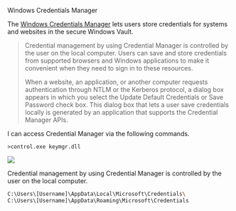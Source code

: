 Windows Credentials Manager

The [Windows Credentials Manager](https://learn.microsoft.com/en-us/windows-server/security/windows-authentication/credentials-processes-in-windows-authentication#windows-vault-and-credential-manager) lets users store credentials for systems and websites in the secure Windows Vault.
>Credential management by using Credential Manager is controlled by the user on the local computer. Users can save and store credentials from supported browsers and Windows applications to make it convenient when they need to sign in to these resources.
>
>When a website, an application, or another computer requests authentication through NTLM or the Kerberos protocol, a dialog box appears in which you select the Update Default Credentials or Save Password check box. This dialog box that lets a user save credentials locally is generated by an application that supports the Credential Manager APIs. 


I can access Credential Manager via the following commands. 

```
>control.exe keymgr.dll
```

![](https://i.imgur.com/X93ay6a.png)


Credential management by using Credential Manager is controlled by the user on the local computer.

```bash
C:\Users\[Username]\AppData\Local\Microsoft\Credentials\
C:\Users\[Username]\AppData\Roaming\Microsoft\Credentials
```
